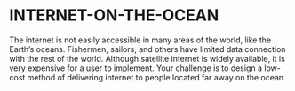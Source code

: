 # INTERNET-ON-THE-OCEAN
The internet is not easily accessible in many areas of the world, like the Earth’s oceans. Fishermen, sailors, and others have limited data connection with the rest of the world. Although satellite internet is widely available, it is very expensive for a user to implement. Your challenge is to design a low-cost method of delivering internet to people located far away on the ocean.

